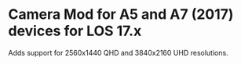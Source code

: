 Camera Mod for A5 and A7 (2017) devices for LOS 17.x
===

Adds support for 2560x1440 QHD and 3840x2160 UHD resolutions.


